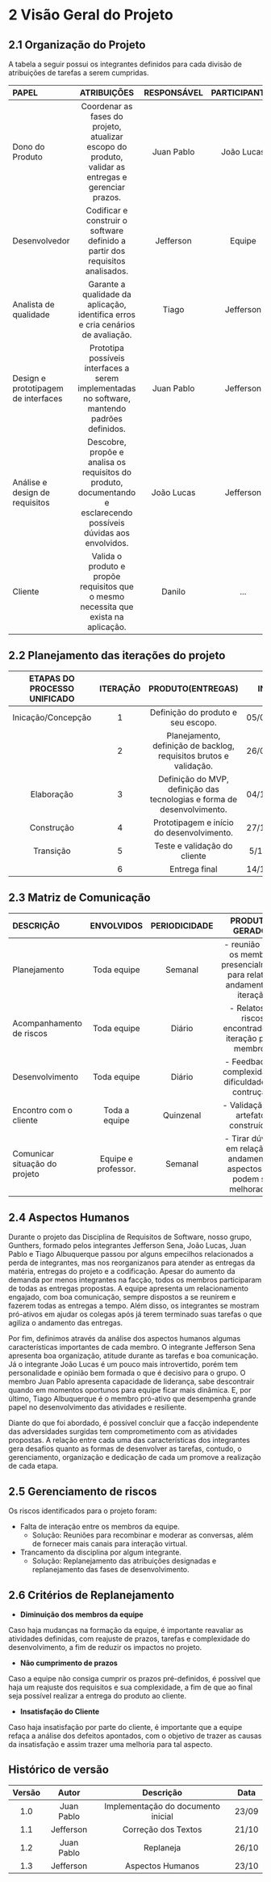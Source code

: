 # 2 Visão Geral do Projeto

## 2.1 Organização do Projeto

A tabela a seguir possui os integrantes definidos para cada divisão de atribuições de tarefas a serem cumpridas.

|            **PAPEL**              |                                       **ATRIBUIÇÕES**                                                            | **RESPONSÁVEL**  | **PARTICIPANTES**  |
|:----------------------------------|:----------------------------------------------------------------------------------------------------------------:|:----------------:|:------------------:|
|Dono do Produto                    | Coordenar as fases do projeto, atualizar escopo do produto, validar as entregas e gerenciar prazos.              |    Juan Pablo    |        João Lucas        |
|Desenvolvedor                      | Codificar e construir o software definido a partir dos requisitos analisados.                                    | Jefferson         | Equipe             |
|Analista de qualidade              | Garante a qualidade da aplicação, identifica erros e cria cenários de avaliação.                                 |Tiago         | Jefferson|
|Design e prototipagem de interfaces| Prototipa possíveis interfaces a serem implementadas no software, mantendo padrões definidos.                    |Juan Pablo          |Jefferson|
|Análise e design de requisitos     | Descobre, propõe e analisa os requisitos do produto, documentando e esclarecendo possíveis dúvidas aos envolvidos.|João Lucas        | Jefferson|
|Cliente                            | Valida o produto e propõe requisitos que o mesmo necessita que exista na aplicação.                              |Danilo            |...|

## 2.2 Planejamento das iterações do projeto

| ETAPAS DO PROCESSO UNIFICADO | **ITERAÇÃO**  |                           **PRODUTO(ENTREGAS)**                           | **INÍCIO**      |    **FIM**     |
|:------:|:-------------:|:-------------------------------------------------------------------------:|:---------------:|:--------------:|
|Inicação/Concepção|1              | Definição do produto e seu escopo.                                        |  05/09/2023     | 25/09/2023     |
||2              | Planejamento, definição de backlog, requisitos brutos e validação.        |  26/09/2023     | 03/10/2023     |
|Elaboração|3              | Definição do MVP, definição das tecnologias e forma de desenvolvimento.   | 04/10/2023 | 26/10/2023|
|Construção|4              | Prototipagem e início do desenvolvimento.                                 | 27/10/2023 | 5/12/2023|
|Transição|5              |Teste e validação do cliente|5/12/2023|14/12/2023|
||6              |Entrega final|14/12/2023|14/12/2023|

## 2.3 Matriz de Comunicação

|        **DESCRIÇÃO**        |   **ENVOLVIDOS**   | **PERIODICIDADE** |                        **PRODUTOS GERADOS**                          |
|:----------------------------|:------------------:|:-----------------:|:--------------------------------------------------------------------:|
|Planejamento                 | Toda equipe        | Semanal        | - reunião entre os membros presencialmente para relatar o andamento da iteração|
|Acompanhamento de riscos     | Toda equipe        | Diário            | - Relatos de riscos encontrados na iteração pelos membros.             |
|Desenvolvimento              | Toda equipe        | Diário            | - Feedback de complexidade e dificuldades de contrução.               |
|Encontro com o cliente       | Toda a equipe      | Quinzenal          | - Validação dos artefatos construídos.                                |
|Comunicar situação do projeto| Equipe e professor.| Semanal           | - Tirar dúvidas em relação ao andamento e aspectos que podem ser melhorados.                             |

## 2.4 Aspectos Humanos

Durante o projeto das Disciplina de Requisitos de Software, nosso grupo, Gunthers, formado pelos integrantes Jefferson Sena, João Lucas, Juan Pablo e Tiago Albuquerque passou por alguns empecilhos relacionados  a perda de integrantes, mas nos reorganizanos para atender as entregas da matéria, entregas do projeto e a codificação. Apesar do aumento da demanda por menos integrantes na facção, todos os membros participaram de todas as entregas propostas. A equipe apresenta um relacionamento engajado, com boa comunicação, sempre dispostos a se reunirem e fazerem todas as entregas a tempo. Além disso, os integrantes se mostram pró-ativos em ajudar os colegas após já terem terminado suas tarefas o que agiliza o andamento das entregas.

Por fim, definimos através da análise dos aspectos humanos algumas características importantes de cada membro. O integrante Jefferson Sena apresenta boa organização, atitude durante as tarefas e boa comunicação. Já o integrante João Lucas é um pouco mais introvertido, porém tem personalidade e opinião bem formada o que é decisivo para o grupo. O membro Juan Pablo apresenta capacidade de liderança, sabe descontrair quando em momentos oportunos para equipe ficar mais dinâmica. E, por último,  Tiago Albuquerque é o membro pró-ativo que desempenha grande papel no desenvolvimento das atividades e resiliente.

Diante do que foi abordado, é possível concluir que a facção independente das adversidades surgidas tem comprometimento com as atividades propostas. A relação entre cada uma das características dos integrantes gera desafios quanto as formas de desenvolver as tarefas, contudo, o gerenciamento, organização e dedicação  de cada um promove a realização de cada etapa.

## 2.5 Gerenciamento de riscos

Os riscos identificados para o projeto foram:

- Falta de interação entre os membros da equipe.
    - Solução:
      Reuniões para recombinar e moderar as conversas, além de fornecer mais canais para interação virtual.
- Trancamento da disciplina por algum integrante.
    - Solução:
      Replanejamento das atribuições designadas e replanejamento das fases de desenvolvimento.

## 2.6 Critérios de Replanejamento

   - **Diminuição dos membros da equipe**

   Caso haja mudanças na formação da equipe, é importante reavaliar as atividades definidas, com reajuste de prazos, tarefas e complexidade do desenvolvimento, a fim de reduzir os impactos no projeto.

   - **Não cumprimento de prazos**

   Caso a equipe não consiga cumprir os prazos pré-definidos, é possível que haja um reajuste dos requisitos e sua complexidade, a fim de que ao final seja possível realizar a entrega do produto ao cliente.

   - **Insatisfação do Cliente**

   Caso haja insatisfação por parte do cliente, é importante que a equipe refaça a análise dos defeitos apontados, com o objetivo de trazer as causas da insatisfação e assim trazer uma melhoria para tal aspecto.

## Histórico de versão

| Versão  | Autor| Descrição | Data |
| :---: | :----: | :-------: | :---: |
|    1.0   |   Juan Pablo     |   Implementação do documento inicial |  23/09 |
|    1.1   |   Jefferson     |   Correção dos Textos |  21/10 |
|    1.2| Juan Pablo | Replaneja | 26/10| 
|    1.3| Jefferson  | Aspectos Humanos | 23/10| 


